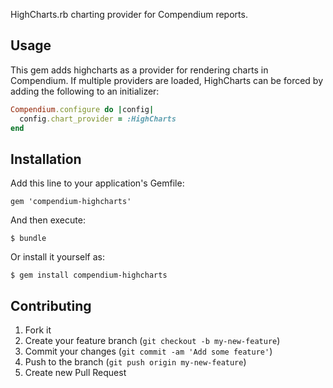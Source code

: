 HighCharts.rb charting provider for Compendium reports.

## Usage

This gem adds highcharts as a provider for rendering charts in Compendium. If multiple providers are loaded,
HighCharts can be forced by adding the following to an initializer:

```ruby
Compendium.configure do |config|
  config.chart_provider = :HighCharts
end
```

## Installation

Add this line to your application's Gemfile:

    gem 'compendium-highcharts'

And then execute:

    $ bundle

Or install it yourself as:

    $ gem install compendium-highcharts

## Contributing

1. Fork it
2. Create your feature branch (`git checkout -b my-new-feature`)
3. Commit your changes (`git commit -am 'Add some feature'`)
4. Push to the branch (`git push origin my-new-feature`)
5. Create new Pull Request
